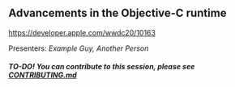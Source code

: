 ## Advancements in the Objective-C runtime

https://developer.apple.com/wwdc20/10163

Presenters: _Example Guy, Another Person_

##### TO-DO! You can contribute to this session, please see [CONTRIBUTING.md](CONTRIBUTING.md)
